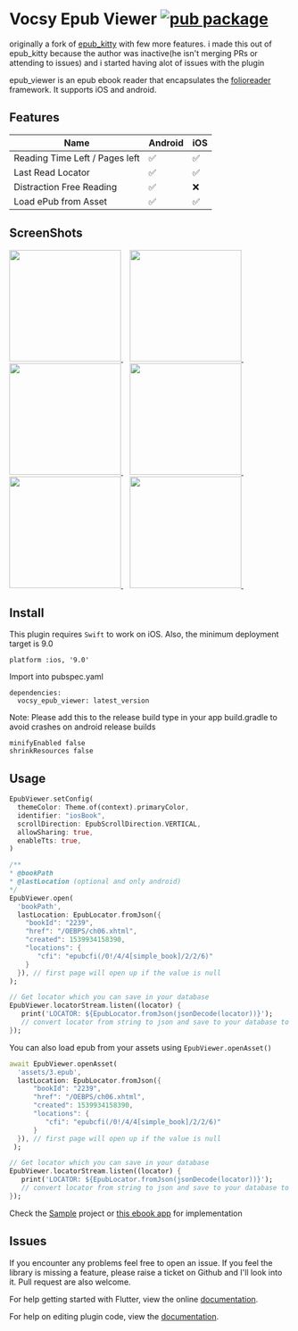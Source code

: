 # Vocsy Epub Viewer [![pub package](https://img.shields.io/pub/v/vocsy_epub_viewer.svg)](https://pub.dartlang.org/packages/vocsy_epub_viewer)


originally a fork of [epub_kitty](https://github.com/451518849/epub_kitty) with few more features.
i made this out of epub_kitty because the author was inactive(he isn't merging PRs or attending to issues) and i started having alot of issues with the plugin

epub_viewer is an epub ebook reader that encapsulates the [folioreader](https://folioreader.github.io/FolioReaderKit/) framework.
  It supports iOS and android.

## Features
| Name | Android | iOS |
|------|-------|------|
| Reading Time Left / Pages left | ✅ | ✅ |
| Last Read Locator | ✅ | ✅ |
| Distraction Free Reading | ✅ | ❌ |
| Load ePub from Asset | ✅ | ✅ |

## ScreenShots
<a href="#screenshots">
  <img src="https://raw.githubusercontent.com/JideGuru/epub_viewer/master/screenshots/1.png" width="200px">
</a>&nbsp;&nbsp;
<a href="#screenshots">
  <img src="https://raw.githubusercontent.com/JideGuru/epub_viewer/master/screenshots/2.png" width="200px">
</a>&nbsp;&nbsp;
<a href="#screenshots">
  <img src="https://raw.githubusercontent.com/JideGuru/epub_viewer/master/screenshots/3.png" width="200px">
</a>&nbsp;&nbsp;
<a href="#screenshots">
  <img src="https://raw.githubusercontent.com/JideGuru/epub_viewer/master/screenshots/4.png" width="200px">
</a>&nbsp;&nbsp;
<a href="#screenshots">
  <img src="https://raw.githubusercontent.com/JideGuru/epub_viewer/master/screenshots/5.png" width="200px">
</a>&nbsp;&nbsp;
<a href="#screenshots">
  <img src="https://raw.githubusercontent.com/JideGuru/epub_viewer/master/screenshots/6.png" width="200px">
</a>&nbsp;&nbsp;

## Install
This plugin requires `Swift` to work on iOS.
Also, the minimum deployment target is 9.0
```
platform :ios, '9.0'
```

Import into pubspec.yaml
```
dependencies:
  vocsy_epub_viewer: latest_version
```

Note: Please add this to the release build type in your app build.gradle to avoid crashes on android release builds
```
minifyEnabled false
shrinkResources false
```

## Usage
```dart
EpubViewer.setConfig(
  themeColor: Theme.of(context).primaryColor,
  identifier: "iosBook",
  scrollDirection: EpubScrollDirection.VERTICAL,
  allowSharing: true,
  enableTts: true,
)

/**
* @bookPath
* @lastLocation (optional and only android)
*/
EpubViewer.open(
  'bookPath',
  lastLocation: EpubLocator.fromJson({
    "bookId": "2239",
    "href": "/OEBPS/ch06.xhtml",
    "created": 1539934158390,
    "locations": {
       "cfi": "epubcfi(/0!/4/4[simple_book]/2/2/6)"
    }
  }), // first page will open up if the value is null
);

// Get locator which you can save in your database
EpubViewer.locatorStream.listen((locator) {
   print('LOCATOR: ${EpubLocator.fromJson(jsonDecode(locator))}');
   // convert locator from string to json and save to your database to be retrieved later
});
```

You can also load epub from your assets using `EpubViewer.openAsset()`

```dart
await EpubViewer.openAsset(
  'assets/3.epub',
  lastLocation: EpubLocator.fromJson({
      "bookId": "2239",
      "href": "/OEBPS/ch06.xhtml",
      "created": 1539934158390,
      "locations": {
         "cfi": "epubcfi(/0!/4/4[simple_book]/2/2/6)"
      }
  }), // first page will open up if the value is null
 );

// Get locator which you can save in your database
EpubViewer.locatorStream.listen((locator) {
   print('LOCATOR: ${EpubLocator.fromJson(jsonDecode(locator))}');
   // convert locator from string to json and save to your database to be retrieved later
});
 ```

Check the [Sample](https://github.com/vocsy/epub_viewer/tree/master/example) project or [this ebook app](https://github.com/vocsy/FlutterEbookApp) for implementation
## Issues

If you encounter any problems feel free to open an issue. If you feel the library is
missing a feature, please raise a ticket on Github and I'll look into it.
Pull request are also welcome.

For help getting started with Flutter, view the online
[documentation](https://flutter.io/).

For help on editing plugin code, view the [documentation](https://flutter.io/platform-plugins/#edit-code).
	
